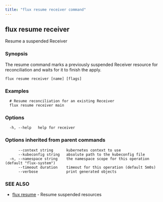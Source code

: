 ```yaml
---
title: "flux resume receiver command"
---
```

## flux resume receiver

Resume a suspended Receiver

### Synopsis

The resume command marks a previously suspended Receiver resource for reconciliation and waits for it to
finish the apply.

```
flux resume receiver [name] [flags]
```

### Examples

```
  # Resume reconciliation for an existing Receiver
  flux resume receiver main
```

### Options

```
  -h, --help   help for receiver
```

### Options inherited from parent commands

```
      --context string      kubernetes context to use
      --kubeconfig string   absolute path to the kubeconfig file
  -n, --namespace string    the namespace scope for this operation (default "flux-system")
      --timeout duration    timeout for this operation (default 5m0s)
      --verbose             print generated objects
```

### SEE ALSO

* [flux resume](/cmd/flux_resume/)	 - Resume suspended resources

